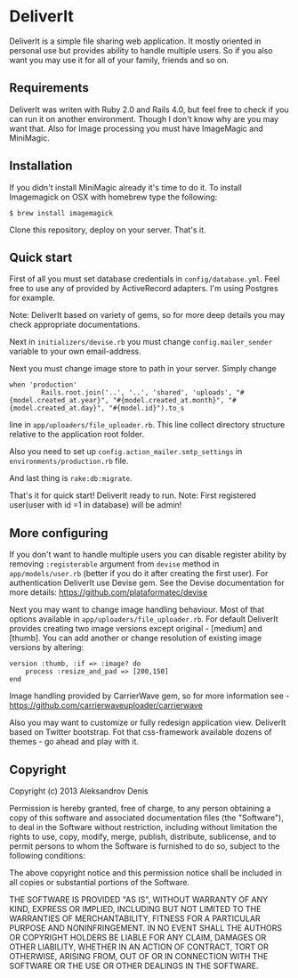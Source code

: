 # DeliverIt

DeliverIt is a simple file sharing web application. It mostly oriented in personal use but provides ability to handle multiple users. So if you also want you may use it for all of your family, friends and so on.

## Requirements

DeliverIt was writen with Ruby 2.0 and Rails 4.0, but feel free to check if you can run it on another environment. Though I don't know why are you may want that.
Also for Image processing you must have ImageMagic and MiniMagic.

## Installation

If you didn't install MiniMagic already it's time to do it.
To install Imagemagick on OSX with homebrew type the following:
```
$ brew install imagemagick
```

Clone this repository, deploy on your server. That's it.

## Quick start

First of all you must set database credentials in `config/database.yml`. Feel free to use any of provided by ActiveRecord adapters. I'm using Postgres for example.

Note: DeliverIt based on variety of gems, so for more deep details you may check appropriate documentations.

Next in `initializers/devise.rb` you must change `config.mailer_sender` variable to your own email-address.

Next you must change image store to path in your server. Simply change
```
when 'production'
        Rails.root.join('..', '..', 'shared', 'uploads', "#{model.created_at.year}", "#{model.created_at.month}", "#{model.created_at.day}", "#{model.id}").to_s
```
line in `app/uploaders/file_uploader.rb`. This line collect directory structure relative to the application root folder.

Also you need to set up `config.action_mailer.smtp_settings` in `environments/production.rb` file.

And last thing is `rake:db:migrate`.

That's it for quick start! DeliverIt ready to run.
Note: First registered user(user with id =1 in database) will be admin!

## More configuring

If you don't want to handle multiple users you can disable register ability by removing `:registerable` argument from `devise` method in `app/models/user.rb` (better if you do it after creating the first user).
For authentication DeliverIt use Devise gem. See the Devise documentation for more details: https://github.com/plataformatec/devise

Next you may want to change image handling behaviour.
Most of that options available in `app/uploaders/file_uploader.rb`.
For default DeliverIt provides creating two image versions except original - [medium] and [thumb]. You can add another or change resolution of existing image versions by altering:
```
version :thumb, :if => :image? do
    process :resize_and_pad => [200,150]
end
```
Image handling provided by CarrierWave gem, so for more information see - https://github.com/carrierwaveuploader/carrierwave

Also you may want to customize or fully redesign application view.
DeliverIt based on Twitter bootstrap. Fot that css-framework available dozens of themes - go ahead and play with it.

## Copyright

Copyright (c) 2013 Aleksandrov Denis

Permission is hereby granted, free of charge, to any person obtaining
a copy of this software and associated documentation files (the
"Software"), to deal in the Software without restriction, including
without limitation the rights to use, copy, modify, merge, publish,
distribute, sublicense, and to
permit persons to whom the Software is furnished to do so, subject to
the following conditions:

The above copyright notice and this permission notice shall be
included in all copies or substantial portions of the Software.

THE SOFTWARE IS PROVIDED "AS IS", WITHOUT WARRANTY OF ANY KIND,
EXPRESS OR IMPLIED, INCLUDING BUT NOT LIMITED TO THE WARRANTIES OF
MERCHANTABILITY, FITNESS FOR A PARTICULAR PURPOSE AND
NONINFRINGEMENT. IN NO EVENT SHALL THE AUTHORS OR COPYRIGHT HOLDERS BE
LIABLE FOR ANY CLAIM, DAMAGES OR OTHER LIABILITY, WHETHER IN AN ACTION
OF CONTRACT, TORT OR OTHERWISE, ARISING FROM, OUT OF OR IN CONNECTION
WITH THE SOFTWARE OR THE USE OR OTHER DEALINGS IN THE SOFTWARE.

